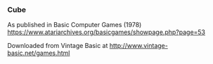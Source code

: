 ### Cube

As published in Basic Computer Games (1978)
https://www.atariarchives.org/basicgames/showpage.php?page=53

Downloaded from Vintage Basic at
http://www.vintage-basic.net/games.html
